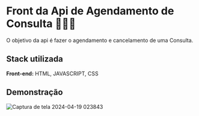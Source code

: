 # Front da Api de Agendamento de Consulta 👩🏼‍⚕️

O objetivo da api é fazer o agendamento e cancelamento de uma Consulta.


## Stack utilizada

**Front-end:** HTML, JAVASCRIPT, CSS

## Demonstração
![Captura de tela 2024-04-19 023843](https://github.com/LethiciaMrj/mvp_puc_front/assets/65792804/17cea407-2e24-41ba-abd3-bb474bf77beb)
